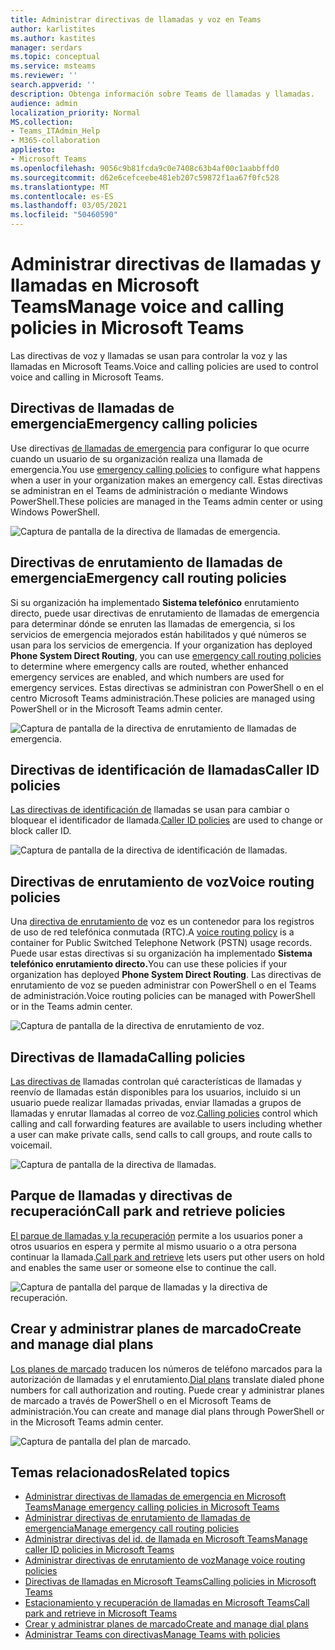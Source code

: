 ```yaml
---
title: Administrar directivas de llamadas y voz en Teams
author: karlistites
ms.author: kastites
manager: serdars
ms.topic: conceptual
ms.service: msteams
ms.reviewer: ''
search.appverid: ''
description: Obtenga información sobre Teams de llamadas y llamadas.
audience: admin
localization_priority: Normal
MS.collection:
- Teams_ITAdmin_Help
- M365-collaboration
appliesto:
- Microsoft Teams
ms.openlocfilehash: 9056c9b81fcda9c0e7408c63b4af00c1aabbffd0
ms.sourcegitcommit: d62e6cefceebe481eb207c59872f1aa67f0fc528
ms.translationtype: MT
ms.contentlocale: es-ES
ms.lasthandoff: 03/05/2021
ms.locfileid: "50460590"
---
```

# <a name="manage-voice-and-calling-policies-in-microsoft-teams"></a><span data-ttu-id="9403c-103">Administrar directivas de llamadas y llamadas en Microsoft Teams</span><span class="sxs-lookup"><span data-stu-id="9403c-103">Manage voice and calling policies in Microsoft Teams</span></span>

<span data-ttu-id="9403c-104">Las directivas de voz y llamadas se usan para controlar la voz y las llamadas en Microsoft Teams.</span><span class="sxs-lookup"><span data-stu-id="9403c-104">Voice and calling policies are used to control voice and calling in Microsoft Teams.</span></span>

## <a name="emergency-calling-policies"></a><span data-ttu-id="9403c-105">Directivas de llamadas de emergencia</span><span class="sxs-lookup"><span data-stu-id="9403c-105">Emergency calling policies</span></span>

<span data-ttu-id="9403c-106">Use directivas [de llamadas de emergencia](manage-emergency-calling-policies.md) para configurar lo que ocurre cuando un usuario de su organización realiza una llamada de emergencia.</span><span class="sxs-lookup"><span data-stu-id="9403c-106">You use [emergency calling policies](manage-emergency-calling-policies.md) to configure what happens when a user in your organization makes an emergency call.</span></span> <span data-ttu-id="9403c-107">Estas directivas se administran en el Teams de administración o mediante Windows PowerShell.</span><span class="sxs-lookup"><span data-stu-id="9403c-107">These policies are managed in the Teams admin center or using Windows PowerShell.</span></span>

![Captura de pantalla de la directiva de llamadas de emergencia.](media/emergency-calling-policy2.png)

## <a name="emergency-call-routing-policies"></a><span data-ttu-id="9403c-109">Directivas de enrutamiento de llamadas de emergencia</span><span class="sxs-lookup"><span data-stu-id="9403c-109">Emergency call routing policies</span></span>

<span data-ttu-id="9403c-110">Si su organización ha implementado **Sistema telefónico** enrutamiento directo, puede usar directivas de enrutamiento de llamadas de emergencia para determinar dónde se enruten las llamadas de emergencia, si los servicios de emergencia mejorados están habilitados y qué números se usan para los servicios de emergencia. [](manage-emergency-call-routing-policies.md)</span><span class="sxs-lookup"><span data-stu-id="9403c-110">If your organization has deployed **Phone System Direct Routing**, you can use [emergency call routing policies](manage-emergency-call-routing-policies.md) to determine where emergency calls are routed, whether enhanced emergency services are enabled, and which numbers are used for emergency services.</span></span> <span data-ttu-id="9403c-111">Estas directivas se administran con PowerShell o en el centro Microsoft Teams administración.</span><span class="sxs-lookup"><span data-stu-id="9403c-111">These policies are managed using PowerShell or in the Microsoft Teams admin center.</span></span>

![Captura de pantalla de la directiva de enrutamiento de llamadas de emergencia.](media/emergency-call-routing-policy.png)

## <a name="caller-id-policies"></a><span data-ttu-id="9403c-113">Directivas de identificación de llamadas</span><span class="sxs-lookup"><span data-stu-id="9403c-113">Caller ID policies</span></span>

<span data-ttu-id="9403c-114">[Las directivas de identificación de](caller-id-policies.md) llamadas se usan para cambiar o bloquear el identificador de llamada.</span><span class="sxs-lookup"><span data-stu-id="9403c-114">[Caller ID policies](caller-id-policies.md) are used to change or block caller ID.</span></span>

![Captura de pantalla de la directiva de identificación de llamadas.](media/caller-id-policy.png)

## <a name="voice-routing-policies"></a><span data-ttu-id="9403c-116">Directivas de enrutamiento de voz</span><span class="sxs-lookup"><span data-stu-id="9403c-116">Voice routing policies</span></span>

<span data-ttu-id="9403c-117">Una [directiva de enrutamiento de](manage-voice-routing-policies.md) voz es un contenedor para los registros de uso de red telefónica conmutada (RTC).</span><span class="sxs-lookup"><span data-stu-id="9403c-117">A [voice routing policy](manage-voice-routing-policies.md) is a container for Public Switched Telephone Network (PSTN) usage records.</span></span> <span data-ttu-id="9403c-118">Puede usar estas directivas si su organización ha implementado **Sistema telefónico enrutamiento directo.**</span><span class="sxs-lookup"><span data-stu-id="9403c-118">You can use these policies if your organization has deployed **Phone System Direct Routing**.</span></span> <span data-ttu-id="9403c-119">Las directivas de enrutamiento de voz se pueden administrar con PowerShell o en el Teams de administración.</span><span class="sxs-lookup"><span data-stu-id="9403c-119">Voice routing policies can be managed with PowerShell or in the Teams admin center.</span></span>

![Captura de pantalla de la directiva de enrutamiento de voz.](media/voice-routing-policy.png)

## <a name="calling-policies"></a><span data-ttu-id="9403c-121">Directivas de llamada</span><span class="sxs-lookup"><span data-stu-id="9403c-121">Calling policies</span></span>

<span data-ttu-id="9403c-122">[Las directivas de](teams-calling-policy.md) llamadas controlan qué características de llamadas y reenvío de llamadas están disponibles para los usuarios, incluido si un usuario puede realizar llamadas privadas, enviar llamadas a grupos de llamadas y enrutar llamadas al correo de voz.</span><span class="sxs-lookup"><span data-stu-id="9403c-122">[Calling policies](teams-calling-policy.md) control which calling and call forwarding features are available to users including whether a user can make private calls, send calls to call groups, and route calls to voicemail.</span></span>

![Captura de pantalla de la directiva de llamadas.](media/calling-policy.png)

## <a name="call-park-and-retrieve-policies"></a><span data-ttu-id="9403c-124">Parque de llamadas y directivas de recuperación</span><span class="sxs-lookup"><span data-stu-id="9403c-124">Call park and retrieve policies</span></span>

<span data-ttu-id="9403c-125">[El parque de llamadas y la recuperación](call-park-and-retrieve.md) permite a los usuarios poner a otros usuarios en espera y permite al mismo usuario o a otra persona continuar la llamada.</span><span class="sxs-lookup"><span data-stu-id="9403c-125">[Call park and retrieve](call-park-and-retrieve.md) lets users put other users on hold and enables the same user or someone else to continue the call.</span></span>

![Captura de pantalla del parque de llamadas y la directiva de recuperación.](media/call-park-policy.png)

## <a name="create-and-manage-dial-plans"></a><span data-ttu-id="9403c-127">Crear y administrar planes de marcado</span><span class="sxs-lookup"><span data-stu-id="9403c-127">Create and manage dial plans</span></span>

<span data-ttu-id="9403c-128">[Los planes de marcado](create-and-manage-dial-plans.md) traducen los números de teléfono marcados para la autorización de llamadas y el enrutamiento.</span><span class="sxs-lookup"><span data-stu-id="9403c-128">[Dial plans](create-and-manage-dial-plans.md) translate dialed phone numbers for call authorization and routing.</span></span> <span data-ttu-id="9403c-129">Puede crear y administrar planes de marcado a través de PowerShell o en el Microsoft Teams de administración.</span><span class="sxs-lookup"><span data-stu-id="9403c-129">You can create and manage dial plans through PowerShell or in the Microsoft Teams admin center.</span></span>

![Captura de pantalla del plan de marcado.](media/dial-plans.png)

## <a name="related-topics"></a><span data-ttu-id="9403c-131">Temas relacionados</span><span class="sxs-lookup"><span data-stu-id="9403c-131">Related topics</span></span>

* [<span data-ttu-id="9403c-132">Administrar directivas de llamadas de emergencia en Microsoft Teams</span><span class="sxs-lookup"><span data-stu-id="9403c-132">Manage emergency calling policies in Microsoft Teams</span></span>](manage-emergency-calling-policies.md)
* [<span data-ttu-id="9403c-133">Administrar directivas de enrutamiento de llamadas de emergencia</span><span class="sxs-lookup"><span data-stu-id="9403c-133">Manage emergency call routing policies</span></span>](manage-emergency-call-routing-policies.md)
* [<span data-ttu-id="9403c-134">Administrar directivas del id. de llamada en Microsoft Teams</span><span class="sxs-lookup"><span data-stu-id="9403c-134">Manage caller ID policies in Microsoft Teams</span></span>](caller-id-policies.md)
* [<span data-ttu-id="9403c-135">Administrar directivas de enrutamiento de voz</span><span class="sxs-lookup"><span data-stu-id="9403c-135">Manage voice routing policies</span></span>](manage-voice-routing-policies.md)
* [<span data-ttu-id="9403c-136">Directivas de llamadas en Microsoft Teams</span><span class="sxs-lookup"><span data-stu-id="9403c-136">Calling policies in Microsoft Teams</span></span>](teams-calling-policy.md)
* [<span data-ttu-id="9403c-137">Estacionamiento y recuperación de llamadas en Microsoft Teams</span><span class="sxs-lookup"><span data-stu-id="9403c-137">Call park and retrieve in Microsoft Teams</span></span>](call-park-and-retrieve.md)
* [<span data-ttu-id="9403c-138">Crear y administrar planes de marcado</span><span class="sxs-lookup"><span data-stu-id="9403c-138">Create and manage dial plans</span></span>](create-and-manage-dial-plans.md)
* [<span data-ttu-id="9403c-139">Administrar Teams con directivas</span><span class="sxs-lookup"><span data-stu-id="9403c-139">Manage Teams with policies</span></span>](manage-teams-with-policies.md)
